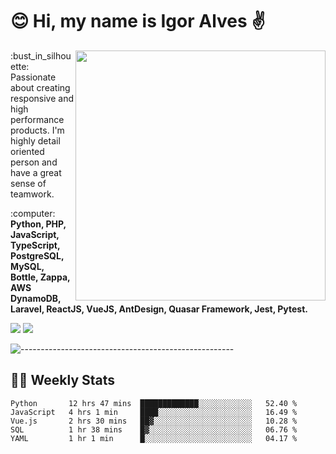 # :blush: Hi, my name is Igor Alves :v:

<img src="https://github-readme-stats.vercel.app/api?username=iguit0&show_icons=true&count_private=true&theme=onedark" min-width="400px" max-width="400px" width="400px" align="right" />

<p align="left"> 
  :bust_in_silhouette: Passionate about creating responsive and high performance products.
  I'm highly detail oriented person and have a great sense of teamwork.
</p>

<p align="left">
  :computer: <strong>Python, PHP, JavaScript, TypeScript, PostgreSQL, MySQL, Bottle, Zappa, AWS DynamoDB, Laravel, ReactJS, VueJS, AntDesign, Quasar Framework, Jest, Pytest.</strong>
</p>

<p align="left">
  <a href="https://www.linkedin.com/in/igor-lucio-alves" target="_blank" rel="noopener noreferrer" alt="LinkedIn">
  <img src="https://img.shields.io/badge/LinkedIn-0077B5?style=for-the-badge&logo=linkedin&logoColor=white" /></a>

  <a href="https://t.me/iguit0" target="_blank" rel="noopener noreferrer" alt="Telegram">
  <img src="https://img.shields.io/badge/Telegram-2CA5E0?style=for-the-badge&logo=telegram&logoColor=white" /></a>
</p>

![-----------------------------------------------------](https://raw.githubusercontent.com/andreasbm/readme/master/assets/lines/aqua.png)

## :man_technologist: Weekly Stats
<!--START_SECTION:waka-->
```text
Python       12 hrs 47 mins  █████████████░░░░░░░░░░░░   52.40 % 
JavaScript   4 hrs 1 min     ████░░░░░░░░░░░░░░░░░░░░░   16.49 % 
Vue.js       2 hrs 30 mins   ██▓░░░░░░░░░░░░░░░░░░░░░░   10.28 % 
SQL          1 hr 38 mins    █▓░░░░░░░░░░░░░░░░░░░░░░░   06.76 % 
YAML         1 hr 1 min      █░░░░░░░░░░░░░░░░░░░░░░░░   04.17 % 
```
<!--END_SECTION:waka-->

